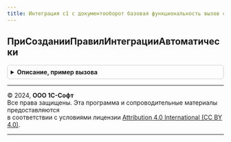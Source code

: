 ```yaml
---
title: Интеграция с1 с документооборот базовая функциональность вызов сервера переопределяемый
---
```



## ПриСозданииПравилИнтеграцииАвтоматически
<details style="margin: 1em 0; padding: 0.5em; border: 1px solid #ccc; border-radius: 6px;">

<summary style="font-weight: bold; cursor: pointer;">Описание, пример вызова</summary>

```bsl

// Создает правила интеграции для указанного типа объекта ИС.
//
// Параметры:
//   ИмяТипаОбъекта - Строка, ЛюбаяСсылка - полное имя типа объекта ИС, как в метаданных, или ссылка на объект ИС.
//   ПравилаИнтеграции - Массив из Структура:
//     * Ссылка - СправочникСсылка.ПравилаИнтеграцииС1СДокументооборотом
//     * ТипОбъектаИС - Строка
//     * ТипОбъектаДО - Строка
//     * ПредставлениеОбъектаИС - Строка
//     * ПредставлениеОбъектаДО - Строка
//     * ИдентификаторВидаДокумента - Строка
//     * ТипВидаДокумента - Строка
//
// Пример:
//   Если ИмяТипаОбъекта = "Документ.ПоступлениеТоваровУслуг" Тогда
//     // Создаем правила интеграции и добавляем в массив
//     ПравилаИнтеграции = НачатьАвтоматическуюНастройкуИнтеграцииПоступлениеТоваровУслуг();
//   ИначеЕсли ИмяТипаОбъекта = "Документ.ЗаявкаНаРасходованиеДенежныхСредств" Тогда
//     // Создаем правила интеграции и добавляем в массив
//     ПравилаИнтеграции = НачатьАвтоматическуюНастройкуИнтеграцииЗаявкаНаОперацию();
//   КонецЕсли;
//
Процедура ПриСозданииПравилИнтеграцииАвтоматически(Знач ИмяТипаОбъекта, ПравилаИнтеграции) Экспорт
```

Пример вызова
```bsl
ИнтеграцияС1СДокументооборотБазоваяФункциональностьВызовСервераПереопределяемый.ПриСозданииПравилИнтеграцииАвтоматически(ИмяТипаОбъекта, ПравилаИнтеграции) 
```
</details>

---

© 2024, **ООО 1С-Софт**  
Все права защищены. Эта программа и сопроводительные материалы предоставляются  
в соответствии с условиями лицензии [Attribution 4.0 International (CC BY 4.0)](https://creativecommons.org/licenses/by/4.0/legalcode).

---
